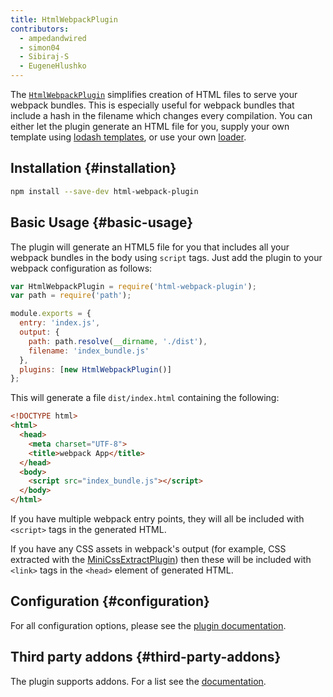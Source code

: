 ```yaml
---
title: HtmlWebpackPlugin
contributors:
  - ampedandwired
  - simon04
  - Sibiraj-S
  - EugeneHlushko
---
```


The [`HtmlWebpackPlugin`](https://github.com/jantimon/html-webpack-plugin) simplifies creation of HTML files to serve your webpack bundles. This is especially useful for webpack bundles that include a hash in the filename which changes every compilation. You can either let the plugin generate an HTML file for you, supply your own template using [lodash templates](https://lodash.com/docs#template), or use your own [loader](/loaders).


## Installation {#installation}

``` bash
npm install --save-dev html-webpack-plugin
```


## Basic Usage {#basic-usage}

The plugin will generate an HTML5 file for you that includes all your webpack
bundles in the body using `script` tags. Just add the plugin to your webpack
configuration as follows:

```javascript
var HtmlWebpackPlugin = require('html-webpack-plugin');
var path = require('path');

module.exports = {
  entry: 'index.js',
  output: {
    path: path.resolve(__dirname, './dist'),
    filename: 'index_bundle.js'
  },
  plugins: [new HtmlWebpackPlugin()]
};
```

This will generate a file `dist/index.html` containing the following:

```html
<!DOCTYPE html>
<html>
  <head>
    <meta charset="UTF-8">
    <title>webpack App</title>
  </head>
  <body>
    <script src="index_bundle.js"></script>
  </body>
</html>
```

If you have multiple webpack entry points, they will all be included with `<script>` tags in the generated HTML.

If you have any CSS assets in webpack's output (for example, CSS extracted with the [MiniCssExtractPlugin](/plugins/mini-css-extract-plugin/)) then these will be included with `<link>` tags in the `<head>` element of generated HTML.


## Configuration {#configuration}

For all configuration options, please see the [plugin documentation](https://github.com/jantimon/html-webpack-plugin#options).


## Third party addons {#third-party-addons}

The plugin supports addons. For a list see the [documentation](https://github.com/jantimon/html-webpack-plugin#plugins).
